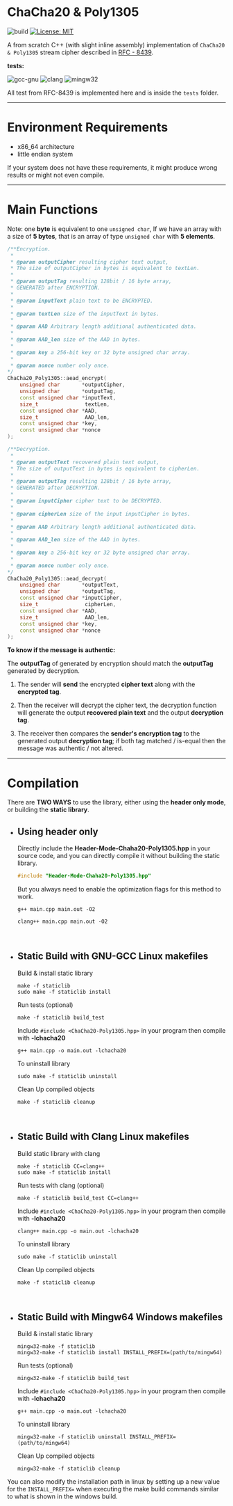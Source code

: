 # ChaCha20 & Poly1305

![build](https://github.com/mrdcvlsc/ChaCha20-Poly1305/actions/workflows/build.yml/badge.svg)
[![License: MIT](https://img.shields.io/badge/License-MIT-green.svg)](https://opensource.org/licenses/MIT)

A from scratch C++ (with slight inline assembly) implementation of ```ChaCha20 & Poly1305``` stream cipher described in [RFC - 8439](https://www.rfc-editor.org/info/rfc8439).

**tests:**

![gcc-gnu](https://github.com/mrdcvlsc/ChaCha20-Poly1305/actions/workflows/gcc-gnu.yml/badge.svg)
![clang](https://github.com/mrdcvlsc/ChaCha20-Poly1305/actions/workflows/clang.yml/badge.svg)
![mingw32](https://github.com/mrdcvlsc/ChaCha20-Poly1305/actions/workflows/mingw32.yml/badge.svg)

All test from RFC-8439 is implemented here and is inside the ```tests``` folder.

-----

# Environment Requirements
- x86_64 architecture
- little endian system

If your system does not have these requirements, it might produce wrong results or might not even compile.

-----

# Main Functions

Note: one **byte** is equivalent to one ```unsigned char```, If we have an array with a size of **5 bytes**, that is an array of type ```unsigned char``` with **5 elements**.

```c++
/**Encryption.
 * 
 * @param outputCipher resulting cipher text output, 
 * The size of outputCipher in bytes is equivalent to textLen.
 * 
 * @param outputTag resulting 128bit / 16 byte array,
 * GENERATED after ENCRYPTION.
 * 
 * @param inputText plain text to be ENCRYPTED.
 * 
 * @param textLen size of the inputText in bytes.
 * 
 * @param AAD Arbitrary length additional authenticated data.
 * 
 * @param AAD_len size of the AAD in bytes.
 * 
 * @param key a 256-bit key or 32 byte unsigned char array.
 * 
 * @param nonce number only once.
*/
ChaCha20_Poly1305::aead_encrypt(
    unsigned char       *outputCipher,
    unsigned char       *outputTag,
    const unsigned char *inputText,
    size_t               textLen,
    const unsigned char *AAD,
    size_t               AAD_len,
    const unsigned char *key,
    const unsigned char *nonce
);

/**Decryption.
 * 
 * @param outputText recovered plain text output, 
 * The size of outputText in bytes is equivalent to cipherLen.
 * 
 * @param outputTag resulting 128bit / 16 byte array,
 * GENERATED after DECRYPTION.
 * 
 * @param inputCipher cipher text to be DECRYPTED.
 * 
 * @param cipherLen size of the input inputCipher in bytes.
 * 
 * @param AAD Arbitrary length additional authenticated data.
 * 
 * @param AAD_len size of the AAD in bytes.
 * 
 * @param key a 256-bit key or 32 byte unsigned char array.
 * 
 * @param nonce number only once.
*/
ChaCha20_Poly1305::aead_decrypt(
    unsigned char       *outputText,
    unsigned char       *outputTag,
    const unsigned char *inputCipher,
    size_t               cipherLen,
    const unsigned char *AAD,
    size_t               AAD_len,
    const unsigned char *key,
    const unsigned char *nonce
);
```

**To know if the message is authentic:**

The **outputTag** of generated by encryption should match the **outputTag** generated by decryption.

1. The sender will **send** the encrypted **cipher text** along with the **encrypted tag**.

2. Then the receiver will decrypt the cipher text, the decryption function will generate the output **recovered plain text** and the output **decryption tag**.

3. The receiver then compares the **sender's encryption tag** to the generated output **decryption tag**; if both tag matched / is-equal then the message was authentic / not altered.

-----


# Compilation

There are **TWO WAYS** to use the library, either using the **header only mode**, or building the **static library**.

- ## **Using header only**

    Directly include the **Header-Mode-Chaha20-Poly1305.hpp** in your source code, and you can directly compile it without building the static library.

    ```c++
    #include "Header-Mode-Chaha20-Poly1305.hpp"
    ```

    But you always need to enable the optimization flags for this method to work.

    ```shell
    g++ main.cpp main.out -O2
    ```

    ```shell
    clang++ main.cpp main.out -O2
    ```

<br>

- ## **Static Build with GNU-GCC Linux makefiles**

    Build & install static library
    ```shell
    make -f staticlib
    sudo make -f staticlib install
    ```

    Run tests (optional)
    ```
    make -f staticlib build_test
    ```

    Include ```#include <ChaCha20-Poly1305.hpp>``` in your program then compile with **-lchacha20**

    ```
    g++ main.cpp -o main.out -lchacha20
    ```

    To uninstall library
    ```
    sudo make -f staticlib uninstall
    ```

    Clean Up compiled objects
    ```
    make -f staticlib cleanup
    ```

<br>

- ## **Static Build with Clang Linux makefiles**

    Build static library with clang
    ```shell
    make -f staticlib CC=clang++
    sudo make -f staticlib install
    ```

    Run tests with clang (optional)
    ```
    make -f staticlib build_test CC=clang++
    ```

    Include ```#include <ChaCha20-Poly1305.hpp>``` in your program then compile with **-lchacha20**

    ```
    clang++ main.cpp -o main.out -lchacha20
    ```

    To uninstall library
    ```
    sudo make -f staticlib uninstall
    ```

    Clean Up compiled objects
    ```
    make -f staticlib cleanup
    ```

<br>

- ## **Static Build with Mingw64 Windows makefiles**
    
    Build & install static library
    ```shell
    mingw32-make -f staticlib
    mingw32-make -f staticlib install INSTALL_PREFIX=(path/to/mingw64)
    ```

    Run tests (optional)
    ```
    mingw32-make -f staticlib build_test
    ```

    Include ```#include <ChaCha20-Poly1305.hpp>``` in your program then compile with **-lchacha20**

    ```
    g++ main.cpp -o main.out -lchacha20
    ```

    To uninstall library
    ```
    mingw32-make -f staticlib uninstall INSTALL_PREFIX=(path/to/mingw64)
    ```

    Clean Up compiled objects
    ```
    mingw32-make -f staticlib cleanup
    ```

You can also modify the installation path in linux by setting up a new value for the ```INSTALL_PREFIX=``` when executing the make build commands similar to what is shown in the windows build.